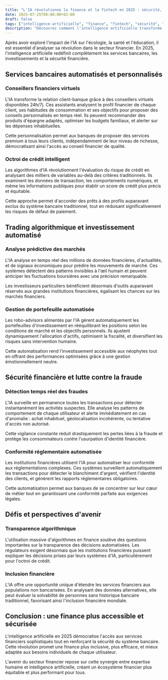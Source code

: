 ```yaml
---
title: "L'IA révolutionne la finance et la fintech en 2025 : sécurité, trading et services bancaires"
date: 2025-07-25T08:00:00+02:00
draft: false
tags: ["intelligence-artificielle", "finance", "fintech", "sécurité", "2025", "banque"]
description: "Découvrez comment l'intelligence artificielle transforme le secteur financier en 2025 avec des services bancaires automatisés, du trading intelligent et une sécurité renforcée."
---
```


Après avoir exploré l'impact de l'IA sur l'écologie, la santé et l'éducation, il est essentiel d'analyser sa révolution dans le secteur financier. En 2025, l'intelligence artificielle redéfinit complètement les services bancaires, les investissements et la sécurité financière.

## Services bancaires automatisés et personnalisés

### Conseillers financiers virtuels

L'IA transforme la relation client-banque grâce à des conseillers virtuels disponibles 24h/7j. Ces assistants analysent le profil financier de chaque client, ses habitudes de consommation et ses objectifs pour proposer des conseils personnalisés en temps réel. Ils peuvent recommander des produits d'épargne adaptés, optimiser les budgets familiaux, et alerter sur les dépenses inhabituelles.

Cette personnalisation permet aux banques de proposer des services premium à tous leurs clients, indépendamment de leur niveau de richesse, démocratisant ainsi l'accès au conseil financier de qualité.

### Octroi de crédit intelligent

Les algorithmes d'IA révolutionnent l'évaluation du risque de crédit en analysant des milliers de variables au-delà des critères traditionnels. Ils examinent les données de transaction, les comportements numériques, et même les informations publiques pour établir un score de crédit plus précis et équitable.

Cette approche permet d'accorder des prêts à des profils auparavant exclus du système bancaire traditionnel, tout en réduisant significativement les risques de défaut de paiement.

## Trading algorithmique et investissement automatisé

### Analyse prédictive des marchés

L'IA analyse en temps réel des millions de données financières, d'actualités, et de signaux économiques pour prédire les mouvements de marché. Ces systèmes détectent des patterns invisibles à l'œil humain et peuvent anticiper les fluctuations boursières avec une précision remarquable.

Les investisseurs particuliers bénéficient désormais d'outils auparavant réservés aux grandes institutions financières, égalisant les chances sur les marchés financiers.

### Gestion de portefeuille automatisée

Les robo-advisors alimentés par l'IA gèrent automatiquement les portefeuilles d'investissement en rééquilibrant les positions selon les conditions de marché et les objectifs personnels. Ils ajustent dynamiquement l'allocation d'actifs, optimisent la fiscalité, et diversifient les risques sans intervention humaine.

Cette automatisation rend l'investissement accessible aux néophytes tout en offrant des performances optimisées grâce à une gestion émotionnellement neutre.

## Sécurité financière et lutte contre la fraude

### Détection temps réel des fraudes

L'IA surveille en permanence toutes les transactions pour détecter instantanément les activités suspectes. Elle analyse les patterns de comportement de chaque utilisateur et alerte immédiatement en cas d'anomalie : achat inhabituel, géolocalisation incohérente, ou tentative d'accès non autorisé.

Cette vigilance constante réduit drastiquement les pertes liées à la fraude et protège les consommateurs contre l'usurpation d'identité financière.

### Conformité réglementaire automatisée

Les institutions financières utilisent l'IA pour automatiser leur conformité aux réglementations complexes. Ces systèmes surveillent automatiquement les transactions pour détecter le blanchiment d'argent, vérifient l'identité des clients, et génèrent les rapports réglementaires obligatoires.

Cette automatisation permet aux banques de se concentrer sur leur cœur de métier tout en garantissant une conformité parfaite aux exigences légales.

## Défis et perspectives d'avenir

### Transparence algorithmique

L'utilisation massive d'algorithmes en finance soulève des questions importantes sur la transparence des décisions automatisées. Les régulateurs exigent désormais que les institutions financières puissent expliquer les décisions prises par leurs systèmes d'IA, particulièrement pour l'octroi de crédit.

### Inclusion financière

L'IA offre une opportunité unique d'étendre les services financiers aux populations non bancarisées. En analysant des données alternatives, elle peut évaluer la solvabilité de personnes sans historique bancaire traditionnel, favorisant ainsi l'inclusion financière mondiale.

## Conclusion : une finance plus accessible et sécurisée

L'intelligence artificielle en 2025 démocratise l'accès aux services financiers sophistiqués tout en renforçant la sécurité du système bancaire. Cette révolution promet une finance plus inclusive, plus efficace, et mieux adaptée aux besoins individuels de chaque utilisateur.

L'avenir du secteur financier repose sur cette synergie entre expertise humaine et intelligence artificielle, créant un écosystème financier plus équitable et plus performant pour tous.
